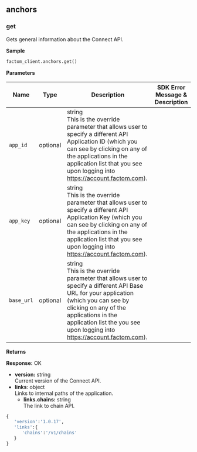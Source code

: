 anchors
-------

### get <a name="info_get"></a>

Gets general information about the Connect API.

**Sample**
```python
factom_client.anchors.get()
```
**Parameters**

| **Name**                 | **Type** | **Description**                                                                                                                                                                                                                                                                                                                               | **SDK Error Message & Description** |
|--------------------------|----------|-----------------------------------------------------------------------------------------------------------------------------------------------------------------------------------------------------------------------------------------------------------------------------------------------------------------------------------------------|-------------------------------------|
| `app_id`             | optional | string</br>  This is the override parameter that allows user to specify a different API Application ID (which you can see by clicking on any of the applications in the application list that you see upon logging into  https://account.factom.com).               |
| `app_key`            | optional | string </br> This is the override parameter that allows user to specify a different API Application Key (which you can see by clicking on any of the applications in the application list that you see upon logging into  https://account.factom.com).              |
| `base_url`           | optional | string </br> This is the override parameter that allows user to specify a different API Base URL for your application (which you can see by clicking on any of the applications in the application list the you see upon logging into  https://account.factom.com). |


**Returns**</br>

**Response:** OK
-   **version:** string </br> Current version of the Connect API.
-   **links**: object </br> Links to internal paths of the application.
	-   **links.chains:** string </br> The link to chain API.
```python
{
   'version':'1.0.17',
   'links':{
      'chains':'/v1/chains'
   }
}
```
